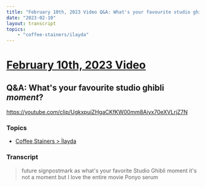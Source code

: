 ```yaml
---
title: "February 10th, 2023 Video Q&A: What's your favourite studio ghibli *moment*?"
date: "2023-02-10"
layout: transcript
topics:
    - "coffee-stainers/ilayda"
---
```

# [February 10th, 2023 Video](../2023-02-10.md)
## Q&A: What's your favourite studio ghibli *moment*?
https://youtube.com/clip/UgkxpuiZHgaCKfKW00mm8Aiyx70eXVLrjZ7N

### Topics
* [Coffee Stainers > İlayda](../topics/coffee-stainers/ilayda.md)

### Transcript

> future signpostmark as what's your favorite Studio Ghibli moment it's not a moment but I love the entire movie Ponyo serum
